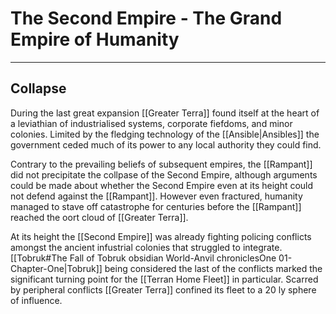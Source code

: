 # The Second Empire  - The Grand Empire of Humanity 



***

## Collapse

During the last great expansion [[Greater Terra]] found itself at the heart of a leviathian of industrialised systems, corporate fiefdoms, and minor colonies. Limited by the fledging technology of the [[Ansible|Ansibles]] the government ceded much of its power to any local authority they could find. 

Contrary to the prevailing beliefs of subsequent empires, the [[Rampant]] did not precipitate the collpase of the Second Empire, although arguments could be made about whether the Second Empire even at its height could not defend against the [[Rampant]]. However even fractured, humanity managed to stave off catastrophe for centuries before the [[Rampant]] reached the oort cloud of [[Greater Terra]].

At its height the [[Second Empire]] was already fighting policing conflicts amongst the ancient infustrial colonies that struggled to integrate. [[Tobruk#The Fall of Tobruk obsidian World-Anvil chroniclesOne 01-Chapter-One|Tobruk]] being considered the last of the conflicts marked the significant turning point for the [[Terran Home Fleet]] in particular. Scarred by peripheral conflicts [[Greater Terra]] confined its fleet to a 20 ly sphere of influence.
